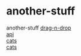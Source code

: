 # another-stuff
another-stuff
<a href="https://glebaz66.github.io/stuff/drag-n-drop/index.html">drag-n-drop</a><br>
<a href="https://glebaz66.github.io/stuff/api/index.html">api</a><br>
<a href="https://glebaz66.github.io/stuff/whatacat/index.html">cats</a><br>
<a href="https://glebaz66.github.io/stuff/slider2.0/index.html">cats</a><br>
